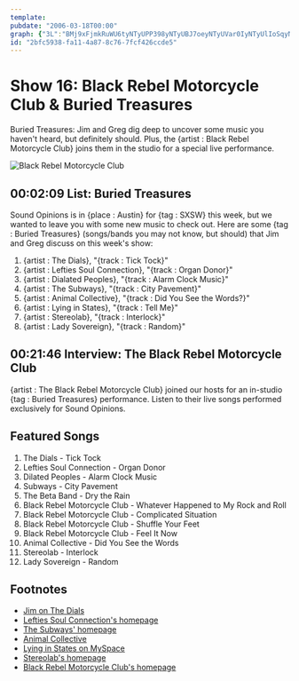 ```yaml
---
template: 
pubdate: "2006-03-18T00:00"
graph: {"3L":"BMj9xFjmkRuWU6tyNTyUPP398yNTyUBJ7oeyNTyUVar0IyNTyUlIoSqyNTyUIa8PnyNTyUKYPupyNTyU9Lad9yNTyU9Lad9IyLk1KYPupj7SI7Ia8PnpWBKslIoSqzLJYQ9HheDVar0I7oZ34BJ7oePP398uWU6tBKoRaPP398WqQWFuWU6t","10A":"Md9jpyNTyU"}
id: "2bfc5938-fa11-4a87-8c76-7fcf426ccde5"
---
```






# Show 16: Black Rebel Motorcycle Club & Buried Treasures

Buried Treasures: Jim and Greg dig deep to uncover some music you haven't heard, but definitely should. Plus, the {artist : Black Rebel Motorcycle Club} joins them in the studio for a special live performance.

![Black Rebel Motorcycle Club](https://static.soundopinions.org/images/2006/brmc.jpg)



## 00:02:09 List: Buried Treasures

Sound Opinions is in {place : Austin} for {tag : SXSW} this week, but we wanted to leave you with some new music to check out. Here are some {tag : Buried Treasures} (songs/bands you may not know, but should) that Jim and Greg discuss on this week's show:

1. {artist : The Dials}, "{track : Tick Tock}"
2. {artist : Lefties Soul Connection}, "{track : Organ Donor}"
3. {artist : Dialated Peoples}, "{track : Alarm Clock Music}"
4. {artist : The Subways}, "{track : City Pavement}"
5. {artist : Animal Collective}, "{track : Did You See the Words?}"
6. {artist : Lying in States}, "{track : Tell Me}"
7. {artist : Stereolab}, "{track : Interlock}"
8. {artist : Lady Sovereign}, "{track : Random}"



## 00:21:46 Interview: The Black Rebel Motorcycle Club

{artist : The Black Rebel Motorcycle Club} joined our hosts for an in-studio {tag : Buried Treasures} performance. Listen to their live songs performed exclusively for Sound Opinions.



## Featured Songs

1. The Dials - Tick Tock
2. Lefties Soul Connection - Organ Donor
3. Dilated Peoples - Alarm Clock Music
4. Subways - City Pavement
5. The Beta Band - Dry the Rain
6. Black Rebel Motorcycle Club - Whatever Happened to My Rock and Roll
7. Black Rebel Motorcycle Club - Complicated Situation
8. Black Rebel Motorcycle Club - Shuffle Your Feet
9. Black Rebel Motorcycle Club - Feel It Now
10. Animal Collective - Did You See the Words
11. Stereolab - Interlock
12. Lady Sovereign - Random



## Footnotes

- [Jim on The Dials](http://www.jimdero.com/News%202006/DialsLiveJan13.htm)
- [Lefties Soul Connection's homepage](http://www.leftiessoulconnection.com/)
- [The Subways' homepage](http://www.thesubways.net/)
- [Animal Collective](http://www.allmusic.com/cg/amg.dll?p=amg&sql=11:hikxiklabb59)
- [Lying in States on MySpace](http://www.myspace.com/lyinginstates)
- [Stereolab's homepage](http://www.stereolab.co.uk/)
- [Black Rebel Motorcycle Club's homepage](http://www.blackrebelmotorcycleclub.com/)